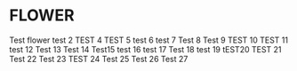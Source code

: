 # FLOWER
Test flower
test 2
TEST 4
TEST 5
test 6
test 7
Test 8
Test 9
TEST 10
TEST 11
test 12
Test 13
Test 14
Test15
test 16
test 17
Test 18
test 19
tEST20
TEST 21
Test 22
Test 23
TEST 24
Test 25
Test 26
Test 27
